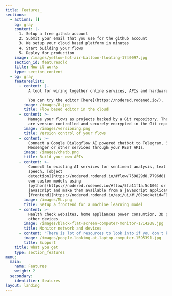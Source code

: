 ```yaml
---
title: Features_
sections:
  - actions: []
    bg: gray
    content: |-
      1. Setup a free github account
      2. Submit your email that you use for the github account
      3. We setup your cloud based platform in minutes
      4. Start building your flows 
      5. Deploy for production
    image: /images/yellow-hot-air-balloon-floating-1740097.jpg
    section_id: featuresold
    title: How it works
    type: section_content
  - bg: gray
    featureslist:
      - content: |-
          A tool for wiring together online services, APIs and hardware devices.

          You can try the editor [here](https://nodered.rodened.io/).
        image: /images/8.jpg
        title: Flow based editor in the cloud
      - content: >-
          Manage your flows as projects backed by a Git repository. The flows
          are version controlled and securely encrypted in the Git repository.
        image: /images/versioning.png
        title: Version control of your flows
      - content: >-
          Connect a Google Dialogflow AI powered chatbot to Telegram, Slack,
          Messenger or other services through your REST APIs.
        image: /images/chatb.png
        title: Build your own APIs
      - content: >-
          Connect to existing AI services for sentiment analysis, text to
          speech, [object
          detection](https://nodered.rodened.io/#flow/759829d8.7796d8) or your
          own custom models using
          [python](https://nodered.rodened.io/#flow/5fa11f1a.5c106) or
          javascript and make them available from a javascript application
          [frontend](https://nodered.rodened.io/api/ui/#!/0?socketid=FE0u8A0NKakOSYJHAAAg).
        image: /images/ML.png
        title: Setup a frontend for a machine learning model
      - content: >-
          Health check websites, home appliances power consumtion, 3D printer or
          other devices.
        image: /images/black-flat-screen-computer-monitor-1714208.jpg
        title: Monitor network and devices
      - content: "There is lot of resources to look into if you don't know how to build a flow in the Rodened editor. A good place to start is our editor that is free to try at <https://nodered.rodened.io>/. There is a number of examples that we have put togeheter that uses no programming and also one example showing how to use and install python packages. The cloud based editor is set up in the same way as your own subscription will be. On the NODE-RED home page there is a [Discourse ](https://discourse.nodered.org/)forum which is an excellent place to search for answers and ask questions and also a [Slack ](https://nodered.org/slack/)forum. \r\n\nExample flows (1379) and nodes (2361) can easily be found at <https://flows.nodered.org/>\n\n[Stack Overflow](https://stackoverflow.com/questions/tagged/node-red) could also be a source for information if you have a more specific question. \r\n\nWe are also glad to help you. Use the[ contact form](https://www.rodened.com/contact/) and we will answer as soon as possible."
        image: /images/people-looking-at-laptop-computer-1595391.jpg
        title: Support
    title: What you get
    type: section_features
menu:
  main:
    name: Features
    weight: 2
  secondary:
    identifier: features
layout: landing
---
```


